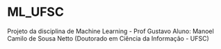 # ML_UFSC
Projeto da disciplina de Machine Learning - Prof Gustavo
Aluno: Manoel Camilo de Sousa Netto (Doutorado em Ciência da Informação - UFSC)
